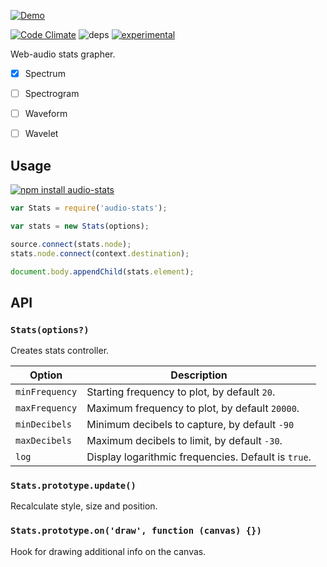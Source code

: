 [![Demo](https://raw.githubusercontent.com/dfcreative/audio-stats/master/logo.png)](https://dfcreative.github.io/audio-stats)

[![Code Climate](https://codeclimate.com/github/dfcreative/web-audio-stats/badges/gpa.svg)](https://codeclimate.com/github/dfcreative/web-audio-stats) ![deps](https://david-dm.org/dfcreative/web-audio-stats.svg) [![experimental](http://badges.github.io/stability-badges/dist/experimental.svg)](http://github.com/badges/stability-badges)

Web-audio stats grapher.

* [x] Spectrum
* [ ] Spectrogram
* [ ] Waveform
* [ ] Wavelet


## Usage

[![npm install audio-stats](https://nodei.co/npm/audio-stats.png?mini=true)](https://nodei.co/npm/audio-stats/)


```js
var Stats = require('audio-stats');

var stats = new Stats(options);

source.connect(stats.node);
stats.node.connect(context.destination);

document.body.appendChild(stats.element);
```


## API

### `Stats(options?)`

Creates stats controller.

| Option | Description |
|---|---|
| `minFrequency` | Starting frequency to plot, by default `20`. |
| `maxFrequency` | Maximum frequency to plot, by default `20000`. |
| `minDecibels` | Minimum decibels to capture, by default `-90` |
| `maxDecibels` | Maximum decibels to limit, by default `-30`. |
| `log` | Display logarithmic frequencies. Default is `true`. |


### `Stats.prototype.update()`

Recalculate style, size and position.


### `Stats.prototype.on('draw', function (canvas) {})`

Hook for drawing additional info on the canvas.